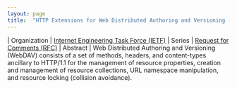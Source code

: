 ```yaml
---
layout: page
title:  "HTTP Extensions for Web Distributed Authoring and Versioning (WebDAV)"
---
```


| Organization | [Internet Engineering Task Force (IETF)](..)
| Series | [Request for Comments (RFC)](..)
| Abstract | Web Distributed Authoring and Versioning (WebDAV) consists of a set of methods, headers, and content-types ancillary to HTTP/1.1 for the management of resource properties, creation and management of resource collections, URL namespace manipulation, and resource locking (collision avoidance).